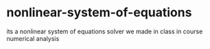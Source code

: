 # nonlinear-system-of-equations
its a nonlinear system of equations solver we made in class in course numerical analysis
